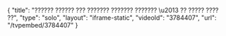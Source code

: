 {
    "title": "?????? ?????? ??? ??????? ??????? ??????? \u2013 ?? ????? ???? ??",
    "type": "solo",
    "layout": "iframe-static",
    "videoId": "3784407",
    "url": "\/tvpembed\/3784407"
}